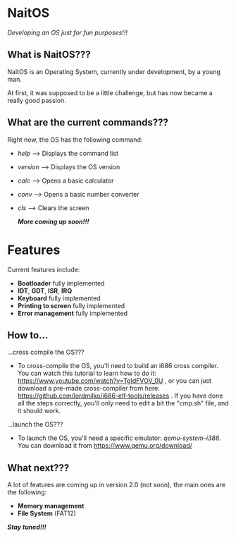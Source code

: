 # NaitOS

*Developing an OS just for fun purposes!!!*


## What is NaitOS???

NaitOS is an Operating System, currently under development, by a young man.

At first, it was supposed to be a little challenge, but has now became a really good passion.

## What are the current commands???

Right now, the OS has the following command:
 - *help*    --> Displays the command list
 - *version* --> Displays the OS version
 - *calc*    --> Opens a basic calculator
 - *conv*    --> Opens a basic number converter
 - *cls*     --> Clears the screen

    ***More coming up soon!!!***

# Features

Current features include:
 - **Bootloader** fully implemented
 - **IDT**, **GDT**, **ISR**, **IRQ**
 - **Keyboard** fully implemented
 - **Printing to screen** fully implemented
 - **Error management** fully implemented

## How to...

...cross compile the OS???
 - To cross-compile the OS, you'll need to build an i686 cross compiler. You can watch this tutorial to learn how to do it: https://www.youtube.com/watch?v=TgIdFVOV_0U , or you can just download a pre-made cross-compiler from here: https://github.com/lordmilko/i686-elf-tools/releases . If you have done all the steps correctly, you'll only need to edit a bit the "cmp.sh" file, and it should work.

...launch the OS???
 - To launch the OS, you'll need a specific emulator: *qemu-system-i386*. You can download it from https://www.qemu.org/download/

## What next???

A lot of features are coming up in version 2.0 (not soon), the main ones are the following:
 - **Memory management**
 - **File System** (FAT12)

***Stay tuned!!!***
